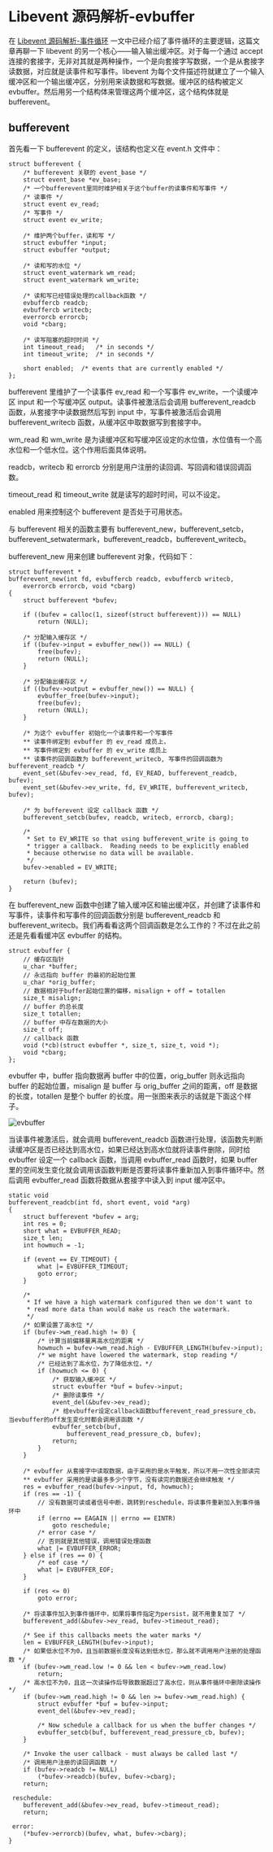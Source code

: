 # Libevent 源码解析-evbuffer

在 [Libevent 源码解析-事件循环]() 一文中已经介绍了事件循环的主要逻辑，这篇文章再聊一下 libevent 的另一个核心——输入输出缓冲区。对于每一个通过 accept 连接的套接字，无非对其就是两种操作，一个是向套接字写数据，一个是从套接字读数据，对应就是读事件和写事件。libevent 为每个文件描述符就建立了一个输入缓冲区和一个输出缓冲区，分别用来读数据和写数据。缓冲区的结构被定义 evbuffer。然后用另一个结构体来管理这两个缓冲区，这个结构体就是 bufferevent。

## bufferevent

首先看一下 bufferevent 的定义，该结构也定义在 event.h 文件中：

```
struct bufferevent {
    /* bufferevent 关联的 event_base */
	struct event_base *ev_base;
    /* 一个bufferevent里同时维护相关于这个buffer的读事件和写事件 */
    /* 读事件 */
	struct event ev_read;
    /* 写事件 */
	struct event ev_write;

    /* 维护两个buffer，读和写 */
	struct evbuffer *input;
	struct evbuffer *output;

    /* 读和写的水位 */
	struct event_watermark wm_read;
	struct event_watermark wm_write;

    /* 读和写已经错误处理的callback函数 */
	evbuffercb readcb;
	evbuffercb writecb;
	everrorcb errorcb;
	void *cbarg;

    /* 读写阻塞的超时时间 */
	int timeout_read;	/* in seconds */
	int timeout_write;	/* in seconds */

	short enabled;	/* events that are currently enabled */
};
```

bufferevent 里维护了一个读事件 ev_read 和一个写事件 ev_write，一个读缓冲区 input 和一个写缓冲区 output。读事件被激活后会调用 bufferevent_readcb 函数，从套接字中读数据然后写到 input 中，写事件被激活后会调用 bufferevent_writecb 函数，从缓冲区中取数据写到套接字中。

wm_read 和 wm_write 是为读缓冲区和写缓冲区设定的水位值，水位值有一个高水位和一个低水位。这个作用后面具体说明。

readcb，writecb 和 errorcb 分别是用户注册的读回调、写回调和错误回调函数。

timeout_read 和 timeout_write 就是读写的超时时间，可以不设定。

enabled 用来控制这个 bufferevent 是否处于可用状态。

与 bufferevent 相关的函数主要有 bufferevent_new，bufferevent_setcb，bufferevent_setwatermark，bufferevent_readcb，bufferevent_writecb。

bufferevent_new 用来创建 bufferevent 对象，代码如下：

```
struct bufferevent *
bufferevent_new(int fd, evbuffercb readcb, evbuffercb writecb,
    everrorcb errorcb, void *cbarg)
{
	struct bufferevent *bufev;

	if ((bufev = calloc(1, sizeof(struct bufferevent))) == NULL)
		return (NULL);

    /* 分配输入缓存区 */
	if ((bufev->input = evbuffer_new()) == NULL) {
		free(bufev);
		return (NULL);
	}

    /* 分配输出缓存区 */
	if ((bufev->output = evbuffer_new()) == NULL) {
		evbuffer_free(bufev->input);
		free(bufev);
		return (NULL);
	}

    /* 为这个 evbuffer 初始化一个读事件和一个写事件 
    ** 读事件绑定到 evbuffer 的 ev_read 成员上，
    ** 写事件绑定到 evbuffer 的 ev_write 成员上
    ** 读事件的回调函数为 bufferevent_writecb, 写事件的回调函数为 bufferevent_readcb */
	event_set(&bufev->ev_read, fd, EV_READ, bufferevent_readcb, bufev);
	event_set(&bufev->ev_write, fd, EV_WRITE, bufferevent_writecb, bufev);

    /* 为 bufferevent 设定 callback 函数 */
	bufferevent_setcb(bufev, readcb, writecb, errorcb, cbarg);

	/*
	 * Set to EV_WRITE so that using bufferevent_write is going to
	 * trigger a callback.  Reading needs to be explicitly enabled
	 * because otherwise no data will be available.
	 */
	bufev->enabled = EV_WRITE;

	return (bufev);
}
```

在 bufferevent_new 函数中创建了输入缓冲区和输出缓冲区，并创建了读事件和写事件，读事件和写事件的回调函数分别是 bufferevent_readcb 和 bufferevent_writecb。我们再看看这两个回调函数是怎么工作的？不过在此之前还是先看看缓冲区 evbuffer 的结构。

```
struct evbuffer {
    // 缓存区指针
	u_char *buffer;
    // 永远指向 buffer 的最初的起始位置
	u_char *orig_buffer;
    // 数据相对于buffer起始位置的偏移，misalign + off = totallen
	size_t misalign;
    // buffer 的总长度
	size_t totallen;
    // buffer 中存在数据的大小
	size_t off;
    // callback 函数
	void (*cb)(struct evbuffer *, size_t, size_t, void *);
	void *cbarg;
};
```

evbuffer 中，buffer 指向数据再 buffer 中的位置，orig_buffer 则永远指向 buffer 的起始位置，misalign 是 buffer 与 orig_buffer 之间的距离，off 是数据的长度，totallen 是整个 buffer 的长度。用一张图来表示的话就是下面这个样子。

![evbuffer](./image/evbuffer.png)

当读事件被激活后，就会调用 bufferevent_readcb 函数进行处理，该函数先判断读缓冲区是否已经达到高水位，如果已经达到高水位就将读事件删除，同时给 evbuffer 设定一个 callback 函数，当调用 evbuffer_read 函数时，如果 buffer 里的空间发生变化就会调用该函数判断是否要将读事件重新加入到事件循环中。然后调用 evbuffer_read 函数将数据从套接字中读入到 input 缓冲区中。

```
static void
bufferevent_readcb(int fd, short event, void *arg)
{
	struct bufferevent *bufev = arg;
	int res = 0;
	short what = EVBUFFER_READ;
	size_t len;
	int howmuch = -1;

	if (event == EV_TIMEOUT) {
		what |= EVBUFFER_TIMEOUT;
		goto error;
	}

	/*
	 * If we have a high watermark configured then we don't want to
	 * read more data than would make us reach the watermark.
	 */
    /* 如果设置了高水位 */
	if (bufev->wm_read.high != 0) {
        /* 计算当前偏移量离高水位的距离 */
		howmuch = bufev->wm_read.high - EVBUFFER_LENGTH(bufev->input);
		/* we might have lowered the watermark, stop reading */
        /* 已经达到了高水位，为了降低水位，*/
		if (howmuch <= 0) {
            /* 获取输入缓冲区 */
			struct evbuffer *buf = bufev->input;
            /* 删除读事件 */
			event_del(&bufev->ev_read);
			/* 给evbuffer设定callback函数bufferevent_read_pressure_cb，当evbuffer的off发生变化时都会调用该函数 */
			evbuffer_setcb(buf,
			    bufferevent_read_pressure_cb, bufev);
			return;
		}
	}

	/* evbuffer 从套接字中读取数据，由于采用的是水平触发，所以不用一次性全部读完
	** evbuffer 采用的是读最多多少个字节，没有读完的数据还会继续触发 */
	res = evbuffer_read(bufev->input, fd, howmuch);
	if (res == -1) {
		// 没有数据可读或者信号中断，跳转到reschedule，将读事件重新加入到事件循环中
		if (errno == EAGAIN || errno == EINTR)
			goto reschedule;
		/* error case */
		// 否则就是其他错误，调用错误处理函数
		what |= EVBUFFER_ERROR;
	} else if (res == 0) {
		/* eof case */
		what |= EVBUFFER_EOF;
	}

	if (res <= 0)
		goto error;

	/* 将读事件加入到事件循环中，如果将事件指定为persist，就不用重复加了 */
	bufferevent_add(&bufev->ev_read, bufev->timeout_read);

	/* See if this callbacks meets the water marks */
	len = EVBUFFER_LENGTH(bufev->input);
	/* 如果低水位不为0，且当前数据长度没有达到低水位，那么就不调用用户注册的处理函数 */
	if (bufev->wm_read.low != 0 && len < bufev->wm_read.low)
		return;
	/* 高水位不为0，且这一次读操作后导致数据超过了高水位，则从事件循环中删除读操作 */
	if (bufev->wm_read.high != 0 && len >= bufev->wm_read.high) {
		struct evbuffer *buf = bufev->input;
		event_del(&bufev->ev_read);

		/* Now schedule a callback for us when the buffer changes */
		evbuffer_setcb(buf, bufferevent_read_pressure_cb, bufev);
	}

	/* Invoke the user callback - must always be called last */
	/* 调用用户注册的读回调函数 */
	if (bufev->readcb != NULL)
		(*bufev->readcb)(bufev, bufev->cbarg);
	return;

 reschedule:
	bufferevent_add(&bufev->ev_read, bufev->timeout_read);
	return;

 error:
	(*bufev->errorcb)(bufev, what, bufev->cbarg);
}
```